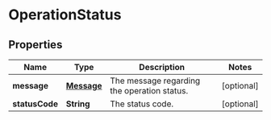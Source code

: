

# OperationStatus


## Properties

| Name | Type | Description | Notes |
|------------ | ------------- | ------------- | -------------|
|**message** | [**Message**](Message.md) | The message regarding the operation status. |  [optional] |
|**statusCode** | **String** | The status code. |  [optional] |



